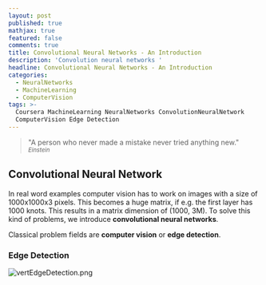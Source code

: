 ```yaml
---
layout: post
published: true
mathjax: true
featured: false
comments: true
title: Convolutional Neural Networks - An Introduction
description: 'Convolution neural networks '
headline: Convolutional Neural Networks - An Introduction
categories:
  - NeuralNetworks
  - MachineLearning
  - ComputerVision
tags: >-
  Coursera MachineLearning NeuralNetworks ConvolutionNeuralNetwork
  ComputerVision Edge Detection
---
```

>&quot;A person who never made a mistake never tried anything new.&quot;
><small><cite title="Einstein">Einstein</cite></small>

## Convolutional Neural Network
In real word examples computer vision has to work on images with a size of 1000x1000x3 pixels. This becomes a huge matrix, if e.g. the first layer has 1000 knots. This results in a matrix dimension of (1000, 3M). To solve this kind of problems, we introduce **convolutional neural networks**.

Classical problem fields are **computer vision** or **edge detection**.

### Edge Detection
![vertEdgeDetection.png]({{site.baseurl}}/images/posts/ConvolutionalNN/vertEdgeDetection.png)